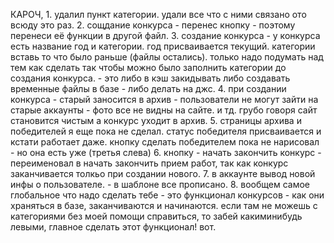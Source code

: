 КАРОЧ, 1. удалил пункт категории. удали все что с ними связано ото всюду это раз.
2. сощдание конкурса - перенес кнопку - поэтому перенеси её функции в другой файл.
3. создание конкурса - у конкурса есть название год и категории. год присваивается текущий. категории вставь то что было раньше (файлы остались).
только надо подумать над тем как сделать так чтобы можно было заполнить категории до создания конкурса. - это либо в кэш закидывать либо создавать временные файлы в базе - либо делать на джс. 
4. при создании конкурса - старый заносится в архив - пользователи не могут зайти на старые аккаунты - фото все не видны на сайте. и тд. грубо говоря сайт становится чистым а конкурс уходит в архив. 
5. страницы архива и победителей я еще пока не сделал. статус победителя присваивается и кстати работает даже. кнопку сделать победителем пока не нарисовал - но она есть уже (третья слева)
6. кнопку - начать закончить конкурс - переименовал в начать закончить прием работ, так как конкурс заканчивается толкьо при создании нового.
7. в аккаунте вывод новой инфы о пользователе. - в шаблоне все прописано.
8. вообщем самое глобальное что надо сделать тебе - это функционал конкурсов - как они храняться в базе, заканчиваются и начинаются. если там не можешь с категориями без моей помощи справиться, то забей какиминибудь левыми,
главное сделать этот функционал! вот.